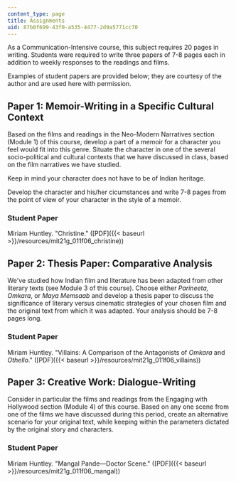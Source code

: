 ```yaml
---
content_type: page
title: Assignments
uid: 87b0f699-43f0-a535-4477-2d9a5771cc70
---
```


As a Communication-Intensive course, this subject requires 20 pages in writing. Students were required to write three papers of 7-8 pages each in addition to weekly responses to the readings and films.

Examples of student papers are provided below; they are courtesy of the author and are used here with permission.

Paper 1: Memoir-Writing in a Specific Cultural Context
------------------------------------------------------

Based on the films and readings in the Neo-Modern Narratives section (Module 1) of this course, develop a part of a memoir for a character you feel would fit into this genre. Situate the character in one of the several socio-political and cultural contexts that we have discussed in class, based on the film narratives we have studied.

Keep in mind your character does not have to be of Indian heritage.

Develop the character and his/her cicumstances and write 7-8 pages from the point of view of your character in the style of a memoir.

### Student Paper

Miriam Huntley. "Christine." ([PDF]({{< baseurl >}}/resources/mit21g_011f06_christine))

Paper 2: Thesis Paper: Comparative Analysis
-------------------------------------------

We've studied how Indian film and literature has been adapted from other literary texts (see Module 3 of this course). Choose either _Parineeta, Omkara_, or _Maya Memsaab_ and develop a thesis paper to discuss the significance of literary versus cinematic strategies of your chosen film and the original text from which it was adapted. Your analysis should be 7-8 pages long.

### Student Paper

Miriam Huntley. "Villains: A Comparison of the Antagonists of _Omkara_ and _Othello_." ([PDF]({{< baseurl >}}/resources/mit21g_011f06_villains))

Paper 3: Creative Work: Dialogue-Writing
----------------------------------------

Consider in particular the films and readings from the Engaging with Hollywood section (Module 4) of this course. Based on any one scene from one of the films we have discussed during this period, create an alternative scenario for your original text, while keeping within the parameters dictated by the original story and characters.

### Student Paper

Miriam Huntley. "Mangal Pande—Doctor Scene." ([PDF]({{< baseurl >}}/resources/mit21g_011f06_mangal))